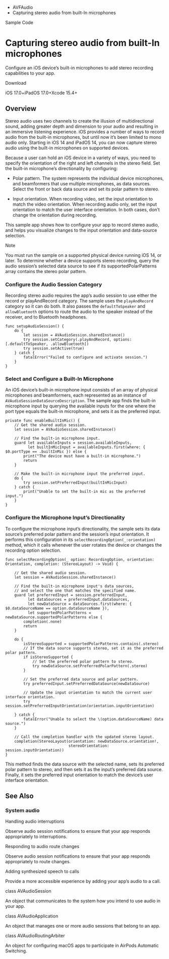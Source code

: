 

- AVFAudio
-  Capturing stereo audio from built-In microphones 

Sample Code

# Capturing stereo audio from built-In microphones

Configure an iOS device’s built-in microphones to add stereo recording capabilities to your app.

Download

iOS 17.0+iPadOS 17.0+Xcode 15.4+

## Overview

Stereo audio uses two channels to create the illusion of multidirectional sound, adding greater depth and dimension to your audio and resulting in an immersive listening experience. iOS provides a number of ways to record audio from the built-in microphones, but until now it’s been limited to mono audio only. Starting in iOS 14 and iPadOS 14, you can now capture stereo audio using the built-in microphones on supported devices.

Because a user can hold an iOS device in a variety of ways, you need to specify the orientation of the right and left channels in the stereo field. Set the built-in microphone’s directionality by configuring:

- Polar pattern. The system represents the individual device microphones, and beamformers that use multiple microphones, as data sources. Select the front or back data source and set its polar pattern to stereo.

- Input orientation. When recording video, set the input orientation to match the video orientation. When recording audio only, set the input orientation to match the user interface orientation. In both cases, don’t change the orientation during recording.

This sample app shows how to configure your app to record stereo audio, and helps you visualize changes to the input orientation and data-source selection.

Note

You must run the sample on a supported physical device running iOS 14, or later. To determine whether a device supports stereo recording, query the audio session’s selected data source to see if its supportedPolarPatterns array contains the stereo polar pattern.

### Configure the Audio Session Category

Recording stereo audio requires the app’s audio session to use either the record or playAndRecord category. The sample uses the `playAndRecord` category so it can do both. It also passes the `defaultToSpeaker` and `allowBluetooth` options to route the audio to the speaker instead of the receiver, and to Bluetooth headphones.

```
func setupAudioSession() {
    do {
        let session = AVAudioSession.sharedInstance()
        try session.setCategory(.playAndRecord, options: [.defaultToSpeaker, .allowBluetooth])
        try session.setActive(true)
    } catch {
        fatalError("Failed to configure and activate session.")
    }
}
```

### Select and Configure a Built-In Microphone

An iOS device’s built-in microphone input consists of an array of physical microphones and beamformers, each represented as an instance of `AVAudioSessionDataSourceDescription`. The sample app finds the built-in microphone input by querying the available inputs for the one where the port type equals the built-in microphone, and sets it as the preferred input.

```
private func enableBuiltInMic() {
    // Get the shared audio session.
    let session = AVAudioSession.sharedInstance()

    // Find the built-in microphone input.
    guard let availableInputs = session.availableInputs,
          let builtInMicInput = availableInputs.first(where: { $0.portType == .builtInMic }) else {
        print("The device must have a built-in microphone.")
        return
    }

    // Make the built-in microphone input the preferred input.
    do {
        try session.setPreferredInput(builtInMicInput)
    } catch {
        print("Unable to set the built-in mic as the preferred input.")
    }
}
```

### Configure the Microphone Input’s Directionality

To configure the microphone input’s directionality, the sample sets its data source’s preferred polar pattern and the session’s input orientation. It performs this configuration in its `selectRecordingOption(_:orientation)` method, which it calls whenever the user rotates the device or changes the recording option selection.

```
func selectRecordingOption(_ option: RecordingOption, orientation: Orientation, completion: (StereoLayout) -> Void) {

    // Get the shared audio session.
    let session = AVAudioSession.sharedInstance()

    // Find the built-in microphone input's data sources,
    // and select the one that matches the specified name.
    guard let preferredInput = session.preferredInput,
          let dataSources = preferredInput.dataSources,
          let newDataSource = dataSources.first(where: { $0.dataSourceName == option.dataSourceName }),
          let supportedPolarPatterns = newDataSource.supportedPolarPatterns else {
        completion(.none)
        return
    }

    do {
        isStereoSupported = supportedPolarPatterns.contains(.stereo)
        // If the data source supports stereo, set it as the preferred polar pattern.
        if isStereoSupported {
            // Set the preferred polar pattern to stereo.
            try newDataSource.setPreferredPolarPattern(.stereo)
        }

        // Set the preferred data source and polar pattern.
        try preferredInput.setPreferredDataSource(newDataSource)

        // Update the input orientation to match the current user interface orientation.
        try session.setPreferredInputOrientation(orientation.inputOrientation)

    } catch {
        fatalError("Unable to select the \(option.dataSourceName) data source.")
    }

    // Call the completion handler with the updated stereo layout.
    completion(StereoLayout(orientation: newDataSource.orientation!,
                            stereoOrientation: session.inputOrientation))
}
```

This method finds the data source with the selected name, sets its preferred polar pattern to stereo, and then sets it as the input’s preferred data source. Finally, it sets the preferred input orientation to match the device’s user interface orientation.

## See Also

### System audio

Handling audio interruptions

Observe audio session notifications to ensure that your app responds appropriately to interruptions.

Responding to audio route changes

Observe audio session notifications to ensure that your app responds appropriately to route changes.

Adding synthesized speech to calls

Provide a more accessible experience by adding your app’s audio to a call.

class AVAudioSession

An object that communicates to the system how you intend to use audio in your app.

class AVAudioApplication

An object that manages one or more audio sessions that belong to an app.

class AVAudioRoutingArbiter

An object for configuring macOS apps to participate in AirPods Automatic Switching.

